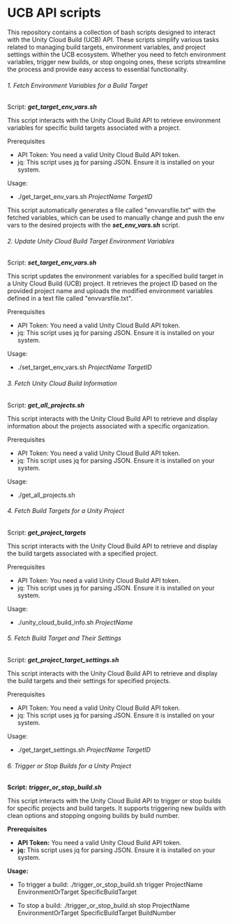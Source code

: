 # UCB API scripts

This repository contains a collection of bash scripts designed to interact with the Unity Cloud Build (UCB) API. These scripts simplify various tasks related to managing build targets, environment variables, and project settings within the UCB ecosystem. Whether you need to fetch environment variables, trigger new builds, or stop ongoing ones, these scripts streamline the process and provide easy access to essential functionality.

###### 1. Fetch Environment Variables for a Build Target
Script: ***get_target_env_vars.sh***

This script interacts with the Unity Cloud Build API to retrieve environment variables for specific build targets associated with a project.

Prerequisites
- API Token: You need a valid Unity Cloud Build API token.
- jq: This script uses jq for parsing JSON. Ensure it is installed on your system.

Usage:
- ./get_target_env_vars.sh *ProjectName* *TargetID*

This script automatically generates a file called "envvarsfile.txt" with the fetched variables, which can be used to manually change and push the env vars to the desired projects with the ***set_env_vars.sh*** script.


###### 2. Update Unity Cloud Build Target Environment Variables
Script: ***set_target_env_vars.sh***

This script updates the environment variables for a specified build target in a Unity Cloud Build (UCB) project. It retrieves the project ID based on the provided project name and uploads the modified environment variables defined in a text file called "envvarsfile.txt".

Prerequisites
- API Token: You need a valid Unity Cloud Build API token.
- jq: This script uses jq for parsing JSON. Ensure it is installed on your system.

Usage: 
- ./set_target_env_vars.sh *ProjectName* *TargetID*


###### 3. Fetch Unity Cloud Build Information
Script: ***get_all_projects.sh***

This script interacts with the Unity Cloud Build API to retrieve and display information about the projects associated with a specific organization.

Prerequisites
- API Token: You need a valid Unity Cloud Build API token.
- jq: This script uses jq for parsing JSON. Ensure it is installed on your system.

Usage: 
- ./get_all_projects.sh


###### 4. Fetch Build Targets for a Unity Project
Script: ***get_project_targets***

This script interacts with the Unity Cloud Build API to retrieve and display the build targets associated with a specified project.

Prerequisites

- API Token: You need a valid Unity Cloud Build API token.
- jq: This script uses jq for parsing JSON. Ensure it is installed on your system.

Usage:
- ./unity_cloud_build_info.sh *ProjectName*


###### 5.  Fetch Build Target and Their Settings
Script: ***get_project_target_settings.sh***

This script interacts with the Unity Cloud Build API to retrieve and display the build targets and their settings for specified projects.

Prerequisites

- API Token: You need a valid Unity Cloud Build API token.
- jq: This script uses jq for parsing JSON. Ensure it is installed on your system.

Usage: 
- ./get_target_settings.sh *ProjectName* *TargetID*

###### 6. Trigger or Stop Builds for a Unity Project
**Script:** ***trigger_or_stop_build.sh***

This script interacts with the Unity Cloud Build API to trigger or stop builds for specific projects and build targets. It supports triggering new builds with clean options and stopping ongoing builds by build number.

**Prerequisites**
- **API Token:** You need a valid Unity Cloud Build API token.
- **jq:** This script uses jq for parsing JSON. Ensure it is installed on your system.

**Usage:**
- To trigger a build:
./trigger_or_stop_build.sh trigger ProjectName EnvironmentOrTarget SpecificBuildTarget

- To stop a build: 
./trigger_or_stop_build.sh stop ProjectName EnvironmentOrTarget SpecificBuildTarget BuildNumber 

